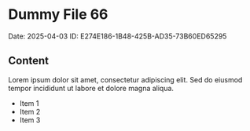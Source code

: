 # Dummy File 66

Date: 2025-04-03
ID: E274E186-1B48-425B-AD35-73B60ED65295

## Content

Lorem ipsum dolor sit amet, consectetur adipiscing elit.
Sed do eiusmod tempor incididunt ut labore et dolore magna aliqua.

* Item 1
* Item 2
* Item 3

